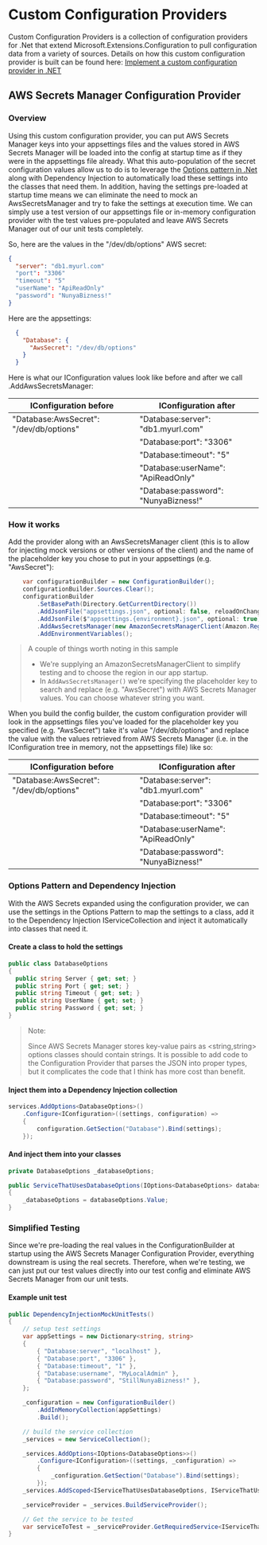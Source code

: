 # Custom Configuration Providers

Custom Configuration Providers is a collection of configuration providers for .Net that extend Microsoft.Extensions.Configuration to pull configuration data from a variety of sources.  Details on how this custom configuration provider is built can be found here:
[Implement a custom configuration provider in .NET](https://docs.microsoft.com/en-us/dotnet/core/extensions/custom-configuration-provider)

## AWS Secrets Manager Configuration Provider

### Overview

Using this custom configuration provider, you can put AWS Secrets Manager keys into your appsettings files and the values stored in AWS Secrets Manager will be loaded into the config at startup time as if they were in the appsettings file already.  What this auto-population of the secret configuration values allow us to do is to leverage the [Options pattern in .Net](https://docs.microsoft.com/en-us/dotnet/core/extensions/options) along with Dependency Injection to automatically load these settings into the classes that need them.  In addition, having the settings pre-loaded at startup time means we can eliminate the need to mock an AwsSecretsManager and try to fake the settings at execution time.  We can simply use a test version of our appsettings file or in-memory configuration provider with the test values pre-populated and leave AWS Secrets Manager out of our unit tests completely.

So, here are the values in the "/dev/db/options" AWS secret:

```json
{
  "server": "db1.myurl.com"
  "port": "3306"
  "timeout": "5"
  "userName": "ApiReadOnly"
  "password": "NunyaBizness!"
}
```

Here are the appsettings:

```json
  {
    "Database": {
      "AwsSecret": "/dev/db/options"
    }
  }
```

Here is what our IConfiguration values look like before and after we call .AddAwsSecretsManager:

| IConfiguration before | IConfiguration after |
|---|---|
| "Database:AwsSecret": "/dev/db/options" | "Database:server": "db1.myurl.com" |
|| "Database:port": "3306" |
|| "Database:timeout": "5" |
|| "Database:userName": "ApiReadOnly" |
|| "Database:password": "NunyaBizness!" |

### How it works

Add the provider along with an AwsSecretsManager client (this is to allow for injecting mock versions or other versions of the client) and the name of the placeholder key you chose to put in your appsettings (e.g. "AwsSecret"):

```csharp
    var configurationBuilder = new ConfigurationBuilder();
    configurationBuilder.Sources.Clear();
    configurationBuilder
        .SetBasePath(Directory.GetCurrentDirectory())
        .AddJsonFile("appsettings.json", optional: false, reloadOnChange: true)
        .AddJsonFile($"appsettings.{environment}.json", optional: true)
        .AddAwsSecretsManager(new AmazonSecretsManagerClient(Amazon.RegionEndpoint.USWest2), "AwsSecret")
        .AddEnvironmentVariables();
```

> A couple of things worth noting in this sample
>
> * We're supplying an AmazonSecretsManagerClient to simplify testing and to choose the region in our app startup.
> * In `AddAwsSecretsManager()` we're specifying the placeholder key to search and replace (e.g. "AwsSecret") with AWS Secrets Manager values.  You can choose whatever string you want.

When you build the config builder, the custom configuration provider will look in the appsettings files you've loaded for the placeholder key you specified (e.g. "AwsSecret") take it's value "/dev/db/options" and replace the value with the values retrieved from AWS Secrets Manager (i.e. in the IConfiguration tree in memory, not the appsettings file) like so:

| IConfiguration before | IConfiguration after |
|---|---|
| "Database:AwsSecret": "/dev/db/options" | "Database:server": "db1.myurl.com" |
|| "Database:port": "3306" |
|| "Database:timeout": "5" |
|| "Database:userName": "ApiReadOnly" |
|| "Database:password": "NunyaBizness!" |

### Options Pattern and Dependency Injection

With the AWS Secrets expanded using the configuration provider, we can use the settings in the Options Pattern to map the settings to a class, add it to the Dependency Injection IServiceCollection and inject it automatically into classes that need it.

#### Create a class to hold the settings

```csharp
public class DatabaseOptions
{
  public string Server { get; set; }
  public string Port { get; set; }
  public string Timeout { get; set; }
  public string UserName { get; set; }
  public string Password { get; set; }
}
```

> Note:
>
> Since AWS Secrets Manager stores key-value pairs as <string,string> options classes should contain strings.  It is possible to add code to the Configuration Provider that parses the JSON into proper types, but it complicates the code that I think has more cost than benefit.

#### Inject them into a Dependency Injection collection

```csharp
services.AddOptions<DatabaseOptions>()
    .Configure<IConfiguration>((settings, configuration) =>
    {
        configuration.GetSection("Database").Bind(settings);
    });
```

#### And inject them into your classes

```csharp
private DatabaseOptions _databaseOptions;

public ServiceThatUsesDatabaseOptions(IOptions<DatabaseOptions> databaseOptions)
{
    _databaseOptions = databaseOptions.Value;
}
```

### Simplified Testing

Since we're pre-loading the real values in the ConfigurationBuilder at startup using the AWS Secrets Manager Configuration Provider, everything downstream is using the real secrets.  Therefore, when we're testing, we can just put our test values directly into our test config and eliminate AWS Secrets Manager from our unit tests.

#### Example unit test

```csharp
public DependencyInjectionMockUnitTests()
{
    // setup test settings
    var appSettings = new Dictionary<string, string>
    {
        { "Database:server", "localhost" },
        { "Database:port", "3306" },
        { "Database:timeout", "1" },
        { "Database:username", "MyLocalAdmin" },
        { "Database:password", "StillNunyaBizness!" },
    };

    _configuration = new ConfigurationBuilder()
        .AddInMemoryCollection(appSettings)
        .Build();

    // build the service collection
    _services = new ServiceCollection();

    _services.AddOptions<IOptions<DatabaseOptions>>()
        .Configure<IConfiguration>((settings, _configuration) =>
        {
            _configuration.GetSection("Database").Bind(settings);
        });
    _services.AddScoped<IServiceThatUsesDatabaseOptions, IServiceThatUsesDatabaseOptions>();

    _serviceProvider = _services.BuildServiceProvider();

    // Get the service to be tested
    var serviceToTest = _serviceProvider.GetRequiredService<IServiceThatUsesDatabaseOptions>();
}

